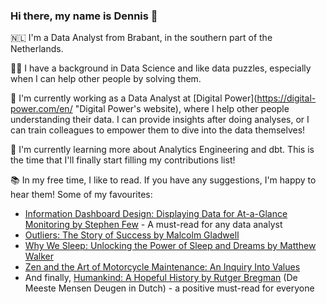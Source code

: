 ### Hi there, my name is Dennis 👋

🇳🇱 I'm a Data Analyst from Brabant, in the southern part of the Netherlands.

👨‍🎓 I have a background in Data Science and like data puzzles, especially when I can help other people by solving them.

🔭 I'm currently working as a Data Analyst at [Digital Power](https://digital-power.com/en/ "Digital Power's website), where I help other people understanding their data. I can provide insights after doing analyses, or I can train colleagues to empower them to dive into the data themselves!

🌱 I'm currently learning more about Analytics Engineering and dbt. This is the time that I'll finally start filling my contributions list! 

📚 In my free time, I like to read. If you have any suggestions, I'm happy to hear them! Some of my favourites:
 - [Information Dashboard Design: Displaying Data for At-a-Glance Monitoring by Stephen Few](https://www.goodreads.com/book/show/17885844-information-dashboard-design) - A must-read for any data analyst
 - [Outliers: The Story of Success by Malcolm Gladwell](https://www.goodreads.com/book/show/3228917-outliers) 
 - [Why We Sleep: Unlocking the Power of Sleep and Dreams by Matthew Walker](https://www.goodreads.com/book/show/34466963-why-we-sleep)
 - [Zen and the Art of Motorcycle Maintenance: An Inquiry Into Values](https://www.goodreads.com/book/show/629.Zen_and_the_Art_of_Motorcycle_Maintenance)
 - And finally, [Humankind: A Hopeful History by Rutger Bregman](https://www.goodreads.com/book/show/52879286-humankind) (De Meeste Mensen Deugen in Dutch) - a positive must-read for everyone
 

<!--
**dennisdegroot/dennisdegroot** is a ✨ _special_ ✨ repository because its `README.md` (this file) appears on your GitHub profile.

Here are some ideas to get you started:

- 🔭 I’m currently working on ...
- 🌱 I’m currently learning ...
- 👯 I’m looking to collaborate on ...
- 🤔 I’m looking for help with ...
- 💬 Ask me about ...
- 📫 How to reach me: ...
- 😄 Pronouns: ...
- ⚡ Fun fact: ...
-->
